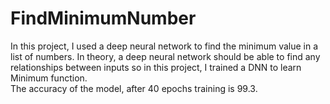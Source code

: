 # FindMinimumNumber
In this project, I used a deep neural network to find the minimum value in a list of numbers. In theory, a deep neural network should be able to find any relationships between inputs so in this project, I trained a DNN to learn Minimum function.  
The accuracy of the model, after 40 epochs training is 99.3.
